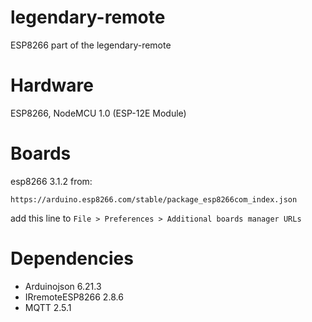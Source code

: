 # legendary-remote
ESP8266 part of the legendary-remote

# Hardware
ESP8266, NodeMCU 1.0 (ESP-12E Module)

# Boards
esp8266 3.1.2 from:
```
https://arduino.esp8266.com/stable/package_esp8266com_index.json
```
add this line to `File > Preferences > Additional boards manager URLs`

# Dependencies

- Arduinojson 6.21.3
- IRremoteESP8266 2.8.6
- MQTT 2.5.1
